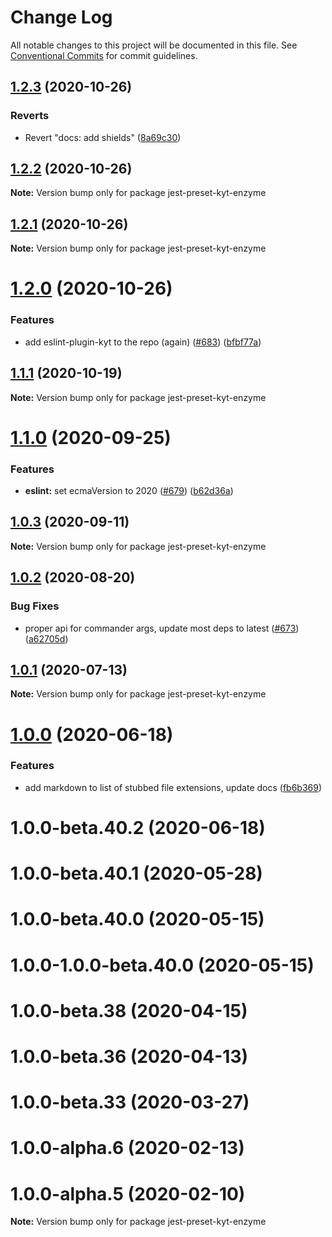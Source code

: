 # Change Log

All notable changes to this project will be documented in this file.
See [Conventional Commits](https://conventionalcommits.org) for commit guidelines.

## [1.2.3](https://github.com/nytimes/kyt/compare/jest-preset-kyt-enzyme@1.2.2...jest-preset-kyt-enzyme@1.2.3) (2020-10-26)


### Reverts

* Revert "docs: add shields" ([8a69c30](https://github.com/nytimes/kyt/commit/8a69c3095e65784d6412147a581e79e71f43673b))





## [1.2.2](https://github.com/nytimes/kyt/compare/jest-preset-kyt-enzyme@1.2.1...jest-preset-kyt-enzyme@1.2.2) (2020-10-26)

**Note:** Version bump only for package jest-preset-kyt-enzyme





## [1.2.1](https://github.com/nytimes/kyt/compare/jest-preset-kyt-enzyme@1.2.0...jest-preset-kyt-enzyme@1.2.1) (2020-10-26)

**Note:** Version bump only for package jest-preset-kyt-enzyme





# [1.2.0](https://github.com/nytimes/kyt/compare/jest-preset-kyt-enzyme@1.1.1...jest-preset-kyt-enzyme@1.2.0) (2020-10-26)


### Features

* add eslint-plugin-kyt to the repo (again) ([#683](https://github.com/nytimes/kyt/issues/683)) ([bfbf77a](https://github.com/nytimes/kyt/commit/bfbf77a3f0f2f3cb624d9cfb10b42a7b2bc2f76d))





## [1.1.1](https://github.com/nytimes/kyt/compare/jest-preset-kyt-enzyme@1.1.0...jest-preset-kyt-enzyme@1.1.1) (2020-10-19)

**Note:** Version bump only for package jest-preset-kyt-enzyme





# [1.1.0](https://github.com/nytimes/kyt/compare/jest-preset-kyt-enzyme@1.0.3...jest-preset-kyt-enzyme@1.1.0) (2020-09-25)


### Features

* **eslint:** set ecmaVersion to 2020 ([#679](https://github.com/nytimes/kyt/issues/679)) ([b62d36a](https://github.com/nytimes/kyt/commit/b62d36a473fb69f5cdf31f04c97a5d43d8a55a99))





## [1.0.3](https://github.com/nytimes/kyt/compare/jest-preset-kyt-enzyme@1.0.2...jest-preset-kyt-enzyme@1.0.3) (2020-09-11)

**Note:** Version bump only for package jest-preset-kyt-enzyme





## [1.0.2](https://github.com/nytimes/kyt/compare/jest-preset-kyt-enzyme@1.0.1...jest-preset-kyt-enzyme@1.0.2) (2020-08-20)


### Bug Fixes

* proper api for commander args, update most deps to latest ([#673](https://github.com/nytimes/kyt/issues/673)) ([a62705d](https://github.com/nytimes/kyt/commit/a62705da81bbec2aa04d7a69b49974e68bf0dc95))





## [1.0.1](https://github.com/nytimes/kyt/compare/jest-preset-kyt-enzyme@1.0.0...jest-preset-kyt-enzyme@1.0.1) (2020-07-13)

**Note:** Version bump only for package jest-preset-kyt-enzyme





# [1.0.0](https://github.com/nytimes/kyt/compare/jest-preset-kyt-enzyme@1.0.0-beta.40.2...jest-preset-kyt-enzyme@1.0.0) (2020-06-18)


### Features

* add markdown to list of stubbed file extensions, update docs ([fb6b369](https://github.com/nytimes/kyt/commit/fb6b3693bc9bf90a4fb89d5efb5091a65716e330))





# 1.0.0-beta.40.2 (2020-06-18)



# 1.0.0-beta.40.1 (2020-05-28)



# 1.0.0-beta.40.0 (2020-05-15)



# 1.0.0-1.0.0-beta.40.0 (2020-05-15)



# 1.0.0-beta.38 (2020-04-15)



# 1.0.0-beta.36 (2020-04-13)



# 1.0.0-beta.33 (2020-03-27)



# 1.0.0-alpha.6 (2020-02-13)



# 1.0.0-alpha.5 (2020-02-10)

**Note:** Version bump only for package jest-preset-kyt-enzyme
